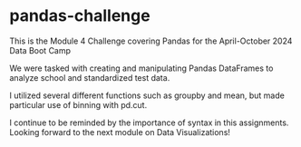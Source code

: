 # pandas-challenge
This is the Module 4 Challenge covering Pandas for the April-October 2024 Data Boot Camp

We were tasked with creating and manipulating Pandas DataFrames to analyze school and standardized test data.

I utilized several different functions such as groupby and mean, but made particular use of binning with pd.cut.

I continue to be reminded by the importance of syntax in this assignments. Looking forward to the next module on Data Visualizations!